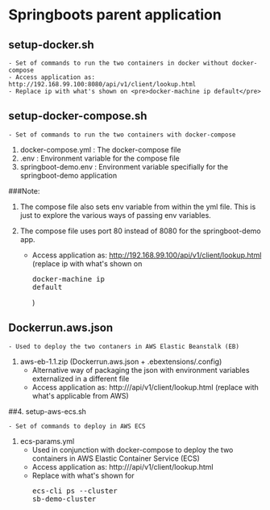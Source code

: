 # Springboots parent application


## setup-docker.sh
	- Set of commands to run the two containers in docker without docker-compose
	- Access application as: http://192.168.99.100:8080/api/v1/client/lookup.html 
	- Replace ip with what's shown on <pre>docker-machine ip default</pre>
	
	
## setup-docker-compose.sh
	- Set of commands to run the two containers with docker-compose
	
1. docker-compose.yml : The docker-compose file
2. .env : Environment variable for the compose file
3. springboot-demo.env : Environment variable specifially for the springboot-demo application

###Note: 
1. The compose file also sets env variable from within the yml file. This is just to explore the various ways of passing env variables.
2. The compose file uses port 80 instead of 8080 for the springboot-demo app.
		
	- Access application as: http://192.168.99.100/api/v1/client/lookup.html (replace ip with what's shown on <pre>docker-machine ip default</pre>)
	
	
## Dockerrun.aws.json
	
	- Used to deploy the two contaners in AWS Elastic Beanstalk (EB)

1. aws-eb-1.1.zip (Dockerrun.aws.json + .ebextensions/.config)
	- Alternative way of packaging the json with environment variables externalized in a different file
	- Access application as: http://<IP>/api/v1/client/lookup.html (replace <IP> with what's applicable from AWS)
	

##4. setup-aws-ecs.sh

	- Set of commands to deploy in AWS ECS

1. ecs-params.yml
	- Used in conjunction with docker-compose to deploy the two containers in AWS Elastic Container Service (ECS)
	- Access application as: http://<IP>/api/v1/client/lookup.html 
	- Replace <IP> with what's shown for  <pre>ecs-cli ps --cluster sb-demo-cluster</pre>